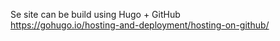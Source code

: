 Se site can be build using Hugo + GitHub   
https://gohugo.io/hosting-and-deployment/hosting-on-github/